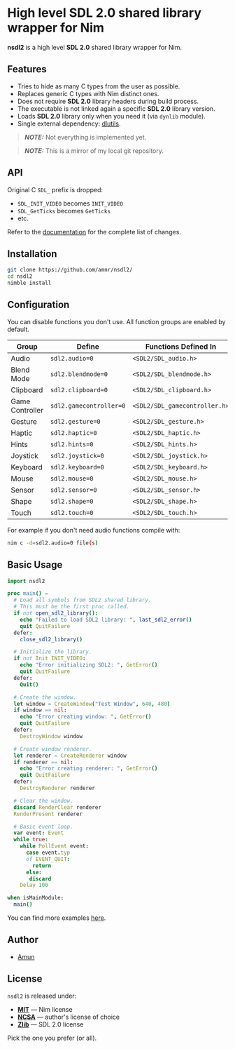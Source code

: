# High level SDL 2.0 shared library wrapper for Nim

**nsdl2** is a high level **SDL 2.0** shared library wrapper for Nim.

## Features

- Tries to hide as many C types from the user as possible.
- Replaces generic C types with Nim distinct ones.
- Does not require **SDL 2.0** library headers during build process.
- The executable is not linked again a specific **SDL 2.0** library version.
- Loads **SDL 2.0** library only when you need it (via `dynlib` module).
- Single external dependency: [dlutils](https://github.com/amnr/dlutils).

> **_NOTE:_** Not everything is implemented yet.

> **_NOTE:_** This is a mirror of my local git repository.

## API

Original C `SDL_` prefix is dropped:

- `SDL_INIT_VIDEO` becomes `INIT_VIDEO`
- `SDL_GetTicks` becomes `GetTicks`
- etc.

Refer to the [documentation](https://amnr.github.io/nsdl2/) for the complete
list of changes.

## Installation

```sh
git clone https://github.com/amnr/nsdl2/
cd nsdl2
nimble install
```

## Configuration

You can disable functions you don't use.
All function groups are enabled by default.

| Group           | Define                  | Functions Defined In            |
| --------------- | ----------------------- | ------------------------------- |
| Audio           | `sdl2.audio=0`          | ``<SDL2/SDL_audio.h>``          |
| Blend Mode      | `sdl2.blendmode=0`      | ``<SDL2/SDL_blendmode.h>``      |
| Clipboard       | `sdl2.clipboard=0`      | ``<SDL2/SDL_clipboard.h>``      |
| Game Controller | `sdl2.gamecontroller=0` | ``<SDL2/SDL_gamecontroller.h>`` |
| Gesture         | `sdl2.gesture=0`        | ``<SDL2/SDL_gesture.h>``        |
| Haptic          | `sdl2.haptic=0`         | ``<SDL2/SDL_haptic.h>``         |
| Hints           | `sdl2.hints=0`          | ``<SDL2/SDL_hints.h>``          |
| Joystick        | `sdl2.joystick=0`       | ``<SDL2/SDL_joystick.h>``       |
| Keyboard        | `sdl2.keyboard=0`       | ``<SDL2/SDL_keyboard.h>``       |
| Mouse           | `sdl2.mouse=0`          | ``<SDL2/SDL_mouse.h>``          |
| Sensor          | `sdl2.sensor=0`         | ``<SDL2/SDL_sensor.h>``         |
| Shape           | `sdl2.shape=0`          | ``<SDL2/SDL_shape.h>``          |
| Touch           | `sdl2.touch=0`          | ``<SDL2/SDL_touch.h>``          |

For example if you don't need audio functions compile with:

```sh
nim c -d=sdl2.audio=0 file(s)
```

## Basic Usage

```nim
import nsdl2

proc main() =
  # Load all symbols from SDL2 shared library.
  # This must be the first proc called.
  if not open_sdl2_library():
    echo "Failed to load SDL2 library: ", last_sdl2_error()
    quit QuitFailure
  defer:
    close_sdl2_library()

  # Initialize the library.
  if not Init INIT_VIDEO:
    echo "Error initializing SDL2: ", GetError()
    quit QuitFailure
  defer:
    Quit()

  # Create the window.
  let window = CreateWindow("Test Window", 640, 480)
  if window == nil:
    echo "Error creating window: ", GetError()
    quit QuitFailure
  defer:
    DestroyWindow window

  # Create window renderer.
  let renderer = CreateRenderer window
  if renderer == nil:
    echo "Error creating renderer: ", GetError()
    quit QuitFailure
  defer:
    DestroyRenderer renderer

  # Clear the window.
  discard RenderClear renderer
  RenderPresent renderer

  # Basic event loop.
  var event: Event
  while true:
    while PollEvent event:
      case event.typ
      of EVENT_QUIT:
        return
      else:
       discard
    Delay 100

when isMainModule:
  main()
```

You can find more examples [here](examples/).

## Author

- [Amun](https://github.com/amnr/)

## License

`nsdl2` is released under:

- [**MIT**](LICENSE-MIT.txt) &mdash; Nim license
- [**NCSA**](LICENSE-NCSA.txt) &mdash; author's license of choice
- [**Zlib**](LICENSE-Zlib.txt) &mdash; SDL 2.0 license

Pick the one you prefer (or all).
